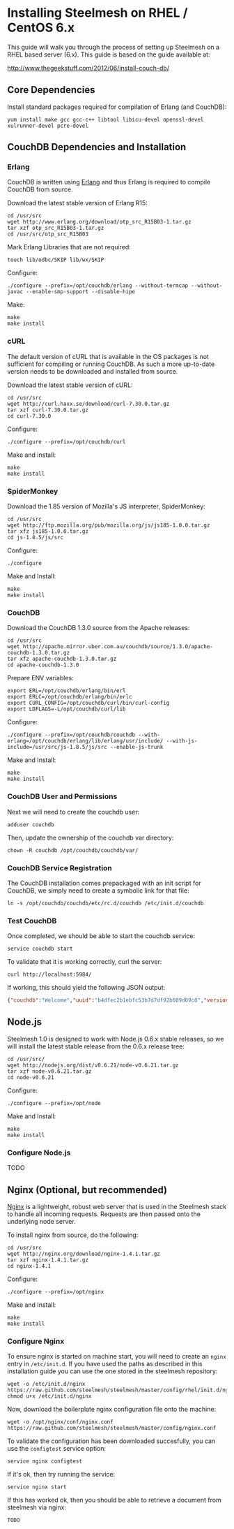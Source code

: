 # Installing Steelmesh on RHEL / CentOS 6.x

This guide will walk you through the process of setting up Steelmesh on a RHEL based server (6.x).  This guide is based on the guide available at:

<http://www.thegeekstuff.com/2012/06/install-couch-db/>

## Core Dependencies

Install standard packages required for compilation of Erlang (and CouchDB):

```
yum install make gcc gcc-c++ libtool libicu-devel openssl-devel xulrunner-devel pcre-devel
```

## CouchDB Dependencies and Installation

### Erlang

CouchDB is written using [Erlang](http://www.erlang.org) and thus Erlang is required to compile CouchDB from source.

Download the latest stable version of Erlang R15:

```
cd /usr/src
wget http://www.erlang.org/download/otp_src_R15B03-1.tar.gz
tar xzf otp_src_R15B03-1.tar.gz
cd /usr/src/otp_src_R15B03
```

Mark Erlang Libraries that are not required:

```
touch lib/odbc/SKIP lib/wx/SKIP
```

Configure:

```
./configure --prefix=/opt/couchdb/erlang --without-termcap --without-javac --enable-smp-support --disable-hipe
```

Make:

```
make
make install
```

### cURL

The default version of cURL that is available in the OS packages is not sufficient for compiling or running CouchDB.  As such a more up-to-date version needs to be downloaded and installed from source.

Download the latest stable version of cURL:

```
cd /usr/src
wget http://curl.haxx.se/download/curl-7.30.0.tar.gz
tar xzf curl-7.30.0.tar.gz
cd curl-7.30.0
```

Configure:

```
./configure --prefix=/opt/couchdb/curl
```

Make and install:

```
make
make install
```

### SpiderMonkey

Download the 1.85 version of Mozilla's JS interpreter, SpiderMonkey:

```
cd /usr/src
wget http://ftp.mozilla.org/pub/mozilla.org/js/js185-1.0.0.tar.gz
tar xfz js185-1.0.0.tar.gz
cd js-1.8.5/js/src
```

Configure:

```
./configure
```

Make and Install:

```
make
make install
```

### CouchDB

Download the CouchDB 1.3.0 source from the Apache releases:

```
cd /usr/src
wget http://apache.mirror.uber.com.au/couchdb/source/1.3.0/apache-couchdb-1.3.0.tar.gz
tar xfz apache-couchdb-1.3.0.tar.gz
cd apache-couchdb-1.3.0
```

Prepare ENV variables:

```
export ERL=/opt/couchdb/erlang/bin/erl
export ERLC=/opt/couchdb/erlang/bin/erlc
export CURL_CONFIG=/opt/couchdb/curl/bin/curl-config
export LDFLAGS=-L/opt/couchdb/curl/lib
```

Configure:

```
./configure --prefix=/opt/couchdb/couchdb --with-erlang=/opt/couchdb/erlang/lib/erlang/usr/include/ --with-js-include=/usr/src/js-1.8.5/js/src --enable-js-trunk
```

Make and Install:

```
make
make install
```

### CouchDB User and Permissions

Next we will need to create the couchdb user:

```
adduser couchdb
```

Then, update the ownership of the couchdb var directory:

```
chown -R couchdb /opt/couchdb/couchdb/var/
```

### CouchDB Service Registration

The CouchDB installation comes prepackaged with an init script for CouchDB, we simply need to create a symbolic link for that file:

```
ln -s /opt/couchdb/couchdb/etc/rc.d/couchdb /etc/init.d/couchdb
```

### Test CouchDB

Once completed, we should be able to start the couchdb service:

```
service couchdb start
```

To validate that it is working correctly, curl the server:

```
curl http://localhost:5984/
```

If working, this should yield the following JSON output:

```json
{"couchdb":"Welcome","uuid":"b4dfec2b1ebfc53b7d7df92b089d09c8","version":"1.3.0","vendor":{"version":"1.3.0","name":"The Apache Software Foundation"}}
```

## Node.js

Steelmesh 1.0 is designed to work with Node.js 0.6.x stable releases, so we will install the latest stable release from the 0.6.x release tree:

```
cd /usr/src/
wget http://nodejs.org/dist/v0.6.21/node-v0.6.21.tar.gz
tar xzf node-v0.6.21.tar.gz
cd node-v0.6.21
```

Configure:

```
./configure --prefix=/opt/node
```

Make and Install:

```
make
make install
```

### Configure Node.js

TODO

## Nginx (Optional, but recommended)

[Nginx](http://wiki.nginx.org) is a lightweight, robust web server that is used in the Steelmesh stack to handle all incoming requests.  Requests are then passed onto the underlying node server.

To install nginx from source, do the following:

```
cd /usr/src
wget http://nginx.org/download/nginx-1.4.1.tar.gz
tar xzf nginx-1.4.1.tar.gz
cd nginx-1.4.1
```

Configure:

```
./configure --prefix=/opt/nginx
```

Make and Install:

```
make
make install
```

### Configure Nginx

To ensure nginx is started on machine start, you will need to create an `nginx` entry in `/etc/init.d`.  If you have used the paths as described in this installation guide you can use the one stored in the steelmesh repository:

```
wget -o /etc/init.d/nginx https://raw.github.com/steelmesh/steelmesh/master/config/rhel/init.d/nginx
chmod u+x /etc/init.d/nginx
```

Now, download the boilerplate nginx configuration file onto the machine:

```
wget -o /opt/nginx/conf/nginx.conf https://raw.github.com/steelmesh/steelmesh/master/config/nginx.conf
```

To validate the configuration has been downloaded succesfully, you can use the `configtest` service option:

```
service nginx configtest
```

If it's ok, then try running the service:

```
service nginx start
```

If this has worked ok, then you should be able to retrieve a document from steelmesh via nginx:

```
TODO
```
